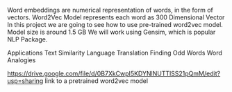 
Word embeddings are numerical representation of words, in the form of vectors.
Word2Vec Model represents each word as 300 Dimensional Vector
In this project we are going to see how to use pre-trained word2vec model.
Model size is around 1.5 GB
We will work using Gensim, which is popular NLP Package.

Applications
Text Similarity
Language Translation
Finding Odd Words
Word Analogies

https://drive.google.com/file/d/0B7XkCwpI5KDYNlNUTTlSS21pQmM/edit?usp=sharing
link to a pretrained word2vec model
